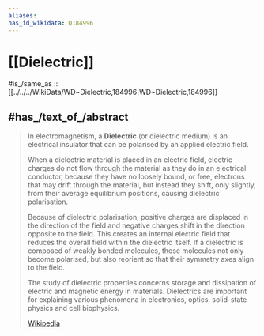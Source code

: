 ```yaml
---
aliases:
has_id_wikidata: Q184996
---
```


# [[Dielectric]] 

#is_/same_as :: [[../../../WikiData/WD~Dielectric,184996|WD~Dielectric,184996]] 

## #has_/text_of_/abstract 

> In electromagnetism, a **Dielectric** (or dielectric medium) 
> is an electrical insulator that can be polarised by an applied electric field. 
> 
> When a dielectric material is placed in an electric field, 
> electric charges do not flow through the material as they do in an electrical conductor, 
> because they have no loosely bound, or free, electrons that may drift through the material, 
> but instead they shift, only slightly, from their average equilibrium positions, 
> causing dielectric polarisation. 
> 
> Because of dielectric polarisation, positive charges are displaced in the direction of the field 
> and negative charges shift in the direction opposite to the field. 
> This creates an internal electric field that reduces the overall field within the dielectric itself. 
> If a dielectric is composed of weakly bonded molecules, those molecules not only become polarised, 
> but also reorient so that their symmetry axes align to the field.
>
> The study of dielectric properties concerns 
> storage and dissipation of electric and magnetic energy in materials. 
> Dielectrics are important for explaining various phenomena in electronics, 
> optics, solid-state physics and cell biophysics.
>
> [Wikipedia](https://en.wikipedia.org/wiki/Dielectric) 

